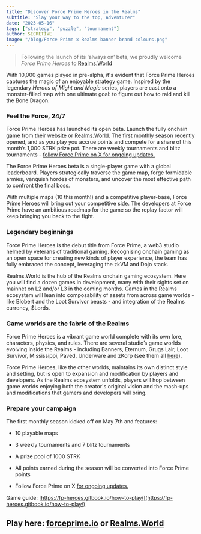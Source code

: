```yaml
---
title: "Discover Force Prime Heroes in the Realms"
subtitle: "Slay your way to the top, Adventurer"
date: "2023-05-16"
tags: ["strategy", "puzzle", "tournament"]
author: SECRETIVE
image: "/blog/Force Prime x Realms banner brand colours.png"
---
```


> Following the launch of its ‘always on’ beta, we proudly welcome *Force Prime Heroes* to [Realms.World](https://realms.world/games/force-prime-heroes)

With 10,000 games played in pre-alpha, it's evident that Force Prime Heroes captures the magic of an enjoyable strategy game. Inspired by the legendary *Heroes of Might and Magic* series, players are cast onto a monster-filled map with one ultimate goal: to figure out how to raid and kill the Bone Dragon.

### Feel the Force, 24/7

Force Prime Heroes has launched its open beta. Launch the fully onchain game from their [website](http://forceprime.io) or [Realms.World](https://realms.world/games/force-prime-heroes). The first monthly season recently opened, and as you play you accrue points and compete for a share of this month’s 1,000 STRK prize pot. There are weekly tournaments and blitz tournaments - [follow Force Prime on X for ongoing updates.](https://x.com/ForcePrime_io/status/1787866521986801795)

The Force Prime Heroes beta is a single-player game with a global leaderboard. Players strategically traverse the game map, forge formidable armies, vanquish hordes of monsters, and uncover the most effective path to confront the final boss.


With multiple maps (10 this month!) and a competitive player-base, Force Prime Heroes will bring out your competitive side. The developers at Force Prime have an ambitious roadmap for the game so the replay factor will keep bringing you back to the fight.  
  

  

### Legendary beginnings

  

Force Prime Heroes is the debut title from Force Prime, a web3 studio helmed by veterans of traditional gaming. Recognising onchain gaming as an open space for creating new kinds of player experience, the team has fully embraced the concept, leveraging the zkVM and Dojo stack.

  

Realms.World is the hub of the Realms onchain gaming ecosystem. Here you will find a dozen games in development, many with their sights set on mainnet on L2 and/or L3 in the coming months. Games in the Realms ecosystem will lean into composability of assets from across game worlds - like Blobert and the Loot Survivor beasts - and integration of the Realms currency, $Lords.

  
  

### Game worlds are the fabric of the Realms

  

Force Prime Heroes is a vibrant game world complete with its own lore, characters, physics, and rules. There are several studio’s game worlds evolving inside the Realms - including Banners, Eternum, Grugs Lair, Loot Survivor, Mississippi, Paved, Underware and zKorp (see them all [here](https://realms.world/studios)).

  

Force Prime Heroes, like the other worlds, maintains its own distinct style and setting, but is open to expansion and modification by players and developers. As the Realms ecosystem unfolds, players will hop between game worlds enjoying both the creator's original vision and the mash-ups and modifications that gamers and developers will bring.  

### Prepare your campaign

  

The first monthly season kicked off on May 7th and features:

-   10 playable maps
    
-   3 weekly tournaments and 7 blitz tournaments
    
-   A prize pool of 1000 STRK
    
-   All points earned during the season will be converted into Force Prime points
    
-   Follow Force Prime on X [for ongoing updates.](https://x.com/ForcePrime_io/status/1787866521986801795)
    

Game guide: ​[https://fp-heroes.gitbook.io/how-to-play/](https://fp-heroes.gitbook.io/how-to-play/)

## Play here: [forceprime.io](https://forceprime.io/) or [Realms.World](https://realms.world/games/force-prime-heroes)

